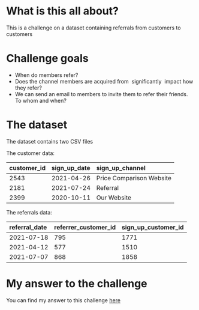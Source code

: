 # What is this all about?

This is a challenge on a dataset containing referrals from customers to customers

# Challenge goals

* When do members refer?
* Does the channel members are acquired from​ ​ significantly​ ​ impact how they refer?
* We can send an email to members to invite them to refer their friends. To whom and when?

# The dataset

The dataset contains two CSV files

The customer data:

|customer_id|sign_up_date|sign_up_channel|
|:---|:---|:---|
|2543|2021-04-26|Price Comparison Website|
|2181|2021-07-24|Referral|
|2399|2020-10-11|Our Website|

The referrals data:

|referral_date|referrer_customer_id|sign_up_customer_id|
|:--------|:---|:---|
|2021-07-18|795|1771|
|2021-04-12|577|1510|
|2021-07-07|868|1858|

# My answer to the challenge

You can find my answer to this challenge [here](https://geoffroygit.github.io/referrals/notebooks/data_presentation.slides.html)

